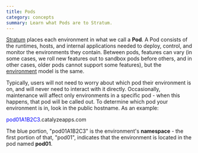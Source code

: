 ```yaml
---
title: Pods
category: concepts
summary: Learn what Pods are to Stratum.
---
```


[Stratum](https://catalyze.io/stratum) places each environment in what we call a **Pod**. A Pod consists of the runtimes, hosts, and internal applications needed to deploy, control, and monitor the environments they contain. Between pods, features can vary (in some cases, we roll new features out to sandbox pods before others, and in other cases, older pods cannot support some features), but the [environment](/stratum/articles/concepts/environments) model is the same.

Typically, users will not need to worry about which pod their environment is on, and will never need to interact with it directly. Occasionally, maintenance will affect only environments in a specific pod - when this happens, that pod will be called out. To determine which pod your environment is in, look in the public hostname. As an example:

<span style="color: blue">pod01A1B2C3</span>.catalyzeapps.com

The blue portion, "pod01A1B2C3" is the environment's **namespace** - the first portion of that, "pod01", indicates that the environment is located in the pod named **pod01**.
